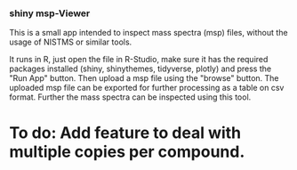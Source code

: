 ### shiny msp-Viewer

This is a small app intended to inspect mass spectra (msp) files, without the usage of NISTMS or similar tools.
 
It runs in R, just open the file in R-Studio, make sure it has the required packages installed (shiny, shinythemes, tidyverse, plotly) and press the "Run App" button.
Then upload a msp file using the "browse" button. 
The uploaded msp file can be exported for further processing as a table on csv format. Further the mass spectra can be inspected using this tool. 

# To do: Add feature to deal with multiple copies per compound.
